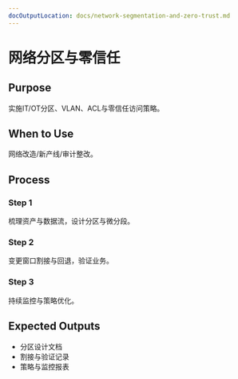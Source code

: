 ```yaml
---
docOutputLocation: docs/network-segmentation-and-zero-trust.md
---
```


# 网络分区与零信任

## Purpose

实施IT/OT分区、VLAN、ACL与零信任访问策略。

## When to Use

网络改造/新产线/审计整改。

## Process

### Step 1

梳理资产与数据流，设计分区与微分段。

### Step 2

变更窗口割接与回退，验证业务。

### Step 3

持续监控与策略优化。

## Expected Outputs

- 分区设计文档
- 割接与验证记录
- 策略与监控报表
